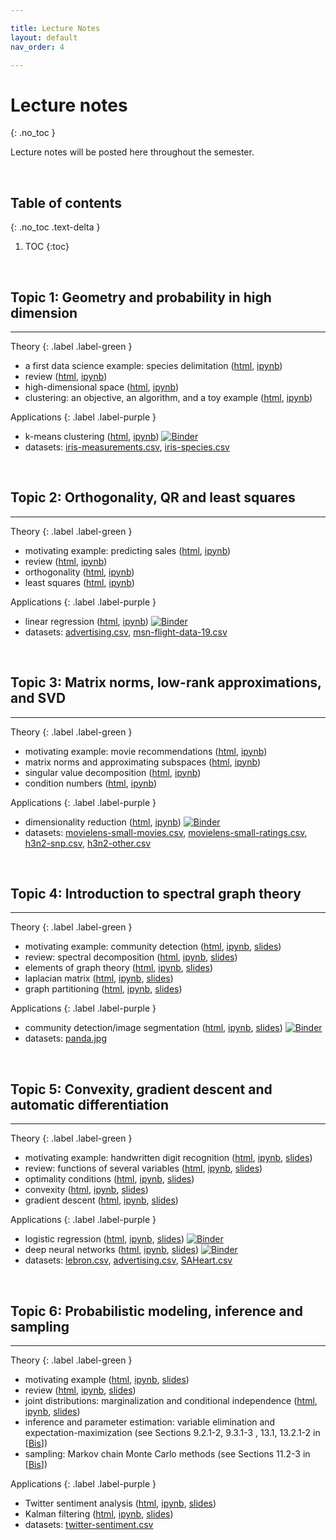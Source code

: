 ```yaml
---

title: Lecture Notes
layout: default
nav_order: 4

---
```


# Lecture notes
{: .no_toc }


Lecture notes will be posted here throughout the semester.

<br>

## Table of contents
{: .no_toc .text-delta }

1. TOC
{:toc}

<br>


## Topic 1: Geometry and probability in high dimension

***

Theory
{: .label .label-green }

- a first data science example: species delimitation ([html](https://nbviewer.jupyter.org/url/people.math.wisc.edu/~roch/mmids_backup_011024/highdim-intro.ipynb), [ipynb](http://people.math.wisc.edu/~roch/mmids_backup_011024/highdim-intro.ipynb))
- review ([html](https://nbviewer.jupyter.org/url/people.math.wisc.edu/~roch/mmids_backup_011024/highdim-review.ipynb), [ipynb](http://people.math.wisc.edu/~roch/mmids_backup_011024/highdim-review.ipynb))
- high-dimensional space ([html](https://nbviewer.jupyter.org/url/people.math.wisc.edu/~roch/mmids_backup_011024/highdim-space.ipynb), [ipynb](http://people.math.wisc.edu/~roch/mmids_backup_011024/highdim-space.ipynb))
- clustering: an objective, an algorithm, and a toy example ([html](https://nbviewer.jupyter.org/url/people.math.wisc.edu/~roch/mmids_backup_011024/highdim-kmeans.ipynb), [ipynb](http://people.math.wisc.edu/~roch/mmids_backup_011024/highdim-kmeans.ipynb))

Applications
{: .label .label-purple }

- k-means clustering ([html](https://nbviewer.jupyter.org/url/people.math.wisc.edu/~roch/mmids_backup_011024/highdim-app.ipynb), [ipynb](http://people.math.wisc.edu/~roch/mmids_backup_011024/highdim-app.ipynb)) [![Binder](https://mybinder.org/badge_logo.svg)](https://mybinder.org/v2/gh/sebroc/MMiDS-s20/master?filepath=notebooks/highdim-app.ipynb)
- datasets: [iris-measurements.csv](http://people.math.wisc.edu/~roch/mmids_backup_011024/iris-measurements.csv), [iris-species.csv](http://people.math.wisc.edu/~roch/mmids_backup_011024/iris-species.csv)

<br>

## Topic 2: Orthogonality, QR and least squares

***

Theory
{: .label .label-green }

- motivating example: predicting sales ([html](https://nbviewer.jupyter.org/url/people.math.wisc.edu/~roch/mmids_backup_011024/orthog-intro.ipynb), [ipynb](http://people.math.wisc.edu/~roch/mmids_backup_011024/orthog-intro.ipynb))
- review ([html](https://nbviewer.jupyter.org/url/people.math.wisc.edu/~roch/mmids_backup_011024/orthog-review.ipynb), [ipynb](http://people.math.wisc.edu/~roch/mmids_backup_011024/orthog-review.ipynb))
- orthogonality ([html](https://nbviewer.jupyter.org/url/people.math.wisc.edu/~roch/mmids_backup_011024/orthog-qr.ipynb), [ipynb](http://people.math.wisc.edu/~roch/mmids_backup_011024/orthog-qr.ipynb))
- least squares ([html](https://nbviewer.jupyter.org/url/people.math.wisc.edu/~roch/mmids_backup_011024/orthog-ls.ipynb), [ipynb](http://people.math.wisc.edu/~roch/mmids_backup_011024/orthog-ls.ipynb))


Applications
{: .label .label-purple }

- linear regression ([html](https://nbviewer.jupyter.org/url/people.math.wisc.edu/~roch/mmids_backup_011024/orthog-app.ipynb), [ipynb](http://people.math.wisc.edu/~roch/mmids_backup_011024/orthog-app.ipynb)) [![Binder](https://mybinder.org/badge_logo.svg)](https://mybinder.org/v2/gh/sebroc/MMiDS-s20/master?filepath=notebooks/orthog-app.ipynb)
- datasets: [advertising.csv](http://people.math.wisc.edu/~roch/mmids_backup_011024/advertising.csv), [msn-flight-data-19.csv](http://people.math.wisc.edu/~roch/mmids_backup_011024/msn-flight-data-19.csv)

<br>

## Topic 3: Matrix norms, low-rank approximations, and SVD

***

Theory
{: .label .label-green }

- motivating example: movie recommendations ([html](https://nbviewer.jupyter.org/url/people.math.wisc.edu/~roch/mmids_backup_011024/svd-intro.ipynb), [ipynb](http://people.math.wisc.edu/~roch/mmids_backup_011024/svd-intro.ipynb))
- matrix norms and approximating subspaces ([html](https://nbviewer.jupyter.org/url/people.math.wisc.edu/~roch/mmids_backup_011024/svd-norms.ipynb), [ipynb](http://people.math.wisc.edu/~roch/mmids_backup_011024/svd-norms.ipynb))
- singular value decomposition ([html](https://nbviewer.jupyter.org/url/people.math.wisc.edu/~roch/mmids_backup_011024/svd-def.ipynb), [ipynb](http://people.math.wisc.edu/~roch/mmids_backup_011024/svd-def.ipynb))
- condition numbers ([html](https://nbviewer.jupyter.org/url/people.math.wisc.edu/~roch/mmids_backup_011024/svd-condition.ipynb), [ipynb](https://nbviewer.jupyter.org/url/people.math.wisc.edu/~roch/mmids_backup_011024/svd-condition.ipynb))


Applications
{: .label .label-purple }

- dimensionality reduction ([html](https://nbviewer.jupyter.org/url/people.math.wisc.edu/~roch/mmids_backup_011024/svd-app.ipynb), [ipynb](http://people.math.wisc.edu/~roch/mmids_backup_011024/svd-app.ipynb)) [![Binder](https://mybinder.org/badge_logo.svg)](https://mybinder.org/v2/gh/sebroc/MMiDS-s20/master?filepath=notebooks/svd-app.ipynb)
- datasets: [movielens-small-movies.csv](http://people.math.wisc.edu/~roch/mmids_backup_011024/movielens-small-movies.csv), [movielens-small-ratings.csv](http://people.math.wisc.edu/~roch/mmids_backup_011024/movielens-small-ratings.csv), [h3n2-snp.csv](http://people.math.wisc.edu/~roch/mmids_backup_011024/h3n2-snp.csv), [h3n2-other.csv](http://people.math.wisc.edu/~roch/mmids_backup_011024/h3n2-other.csv)

<br>

## Topic 4: Introduction to spectral graph theory

***

Theory
{: .label .label-green }

- motivating example: community detection ([html](https://nbviewer.jupyter.org/url/people.math.wisc.edu/~roch/mmids_backup_011024/spectral-intro.ipynb), [ipynb](http://people.math.wisc.edu/~roch/mmids_backup_011024/spectral-intro.ipynb), [slides](http://people.math.wisc.edu/~roch/mmids_backup_011024/spectral-intro.slides.html))
- review: spectral decomposition ([html](https://nbviewer.jupyter.org/url/people.math.wisc.edu/~roch/mmids_backup_011024/spectral-review.ipynb), [ipynb](http://people.math.wisc.edu/~roch/mmids_backup_011024/spectral-review.ipynb), [slides](http://people.math.wisc.edu/~roch/mmids_backup_011024/spectral-review.slides.html))
- elements of graph theory ([html](https://nbviewer.jupyter.org/url/people.math.wisc.edu/~roch/mmids_backup_011024/spectral-graphs.ipynb), [ipynb](http://people.math.wisc.edu/~roch/mmids_backup_011024/spectral-graphs.ipynb), [slides](http://people.math.wisc.edu/~roch/mmids_backup_011024/spectral-graphs.slides.html))
- laplacian matrix ([html](https://nbviewer.jupyter.org/url/people.math.wisc.edu/~roch/mmids_backup_011024/spectral-laplacian.ipynb), [ipynb](http://people.math.wisc.edu/~roch/mmids_backup_011024/spectral-laplacian.ipynb), [slides](http://people.math.wisc.edu/~roch/mmids_backup_011024/spectral-laplacian.slides.html))
- graph partitioning ([html](https://nbviewer.jupyter.org/url/people.math.wisc.edu/~roch/mmids_backup_011024/spectral-partitioning.ipynb), [ipynb](http://people.math.wisc.edu/~roch/mmids_backup_011024/spectral-partitioning.ipynb), [slides](http://people.math.wisc.edu/~roch/mmids_backup_011024/spectral-partitioning.slides.html))

Applications
{: .label .label-purple }

- community detection/image segmentation ([html](https://nbviewer.jupyter.org/url/people.math.wisc.edu/~roch/mmids_backup_011024/spectral-app.ipynb), [ipynb](http://people.math.wisc.edu/~roch/mmids_backup_011024/spectral-app.ipynb), [slides](http://people.math.wisc.edu/~roch/mmids_backup_011024/spectral-app.slides.html)) [![Binder](https://mybinder.org/badge_logo.svg)](https://mybinder.org/v2/gh/sebroc/MMiDS-s20/master?filepath=notebooks/spectral-app.ipynb)
- datasets: [panda.jpg](http://people.math.wisc.edu/~roch/mmids_backup_011024/panda.jpg)


<br>

## Topic 5: Convexity, gradient descent and automatic differentiation

***

Theory
{: .label .label-green }

- motivating example: handwritten digit recognition ([html](https://nbviewer.jupyter.org/url/people.math.wisc.edu/~roch/mmids_backup_011024/opt-intro.ipynb), [ipynb](http://people.math.wisc.edu/~roch/mmids_backup_011024/opt-intro.ipynb), [slides](http://people.math.wisc.edu/~roch/mmids_backup_011024/opt-intro.slides.html))
- review: functions of several variables ([html](https://nbviewer.jupyter.org/url/people.math.wisc.edu/~roch/mmids_backup_011024/opt-review.ipynb), [ipynb](http://people.math.wisc.edu/~roch/mmids_backup_011024/opt-review.ipynb), [slides](http://people.math.wisc.edu/~roch/mmids_backup_011024/opt-review.slides.html))
- optimality conditions ([html](https://nbviewer.jupyter.org/url/people.math.wisc.edu/~roch/mmids_backup_011024/opt-optimality.ipynb), [ipynb](http://people.math.wisc.edu/~roch/mmids_backup_011024/opt-optimality.ipynb), [slides](http://people.math.wisc.edu/~roch/mmids_backup_011024/opt-optimality.slides.html))
- convexity ([html](https://nbviewer.jupyter.org/url/people.math.wisc.edu/~roch/mmids_backup_011024/opt-convexity.ipynb), [ipynb](http://people.math.wisc.edu/~roch/mmids_backup_011024/opt-convexity.ipynb), [slides](http://people.math.wisc.edu/~roch/mmids_backup_011024/opt-convexity.slides.html))
- gradient descent ([html](https://nbviewer.jupyter.org/url/people.math.wisc.edu/~roch/mmids_backup_011024/opt-gd.ipynb), [ipynb](http://people.math.wisc.edu/~roch/mmids_backup_011024/opt-gd.ipynb), [slides](http://people.math.wisc.edu/~roch/mmids_backup_011024/opt-gd.slides.html))

Applications
{: .label .label-purple }

- logistic regression ([html](https://nbviewer.jupyter.org/url/people.math.wisc.edu/~roch/mmids_backup_011024/opt-app1.ipynb), [ipynb](http://people.math.wisc.edu/~roch/mmids_backup_011024/opt-app1.ipynb), [slides](http://people.math.wisc.edu/~roch/mmids_backup_011024/opt-app1.slides.html)) [![Binder](https://mybinder.org/badge_logo.svg)](https://mybinder.org/v2/gh/sebroc/MMiDS-s20/master?filepath=notebooks/opt-app1.ipynb)
- deep neural networks ([html](https://nbviewer.jupyter.org/url/people.math.wisc.edu/~roch/mmids_backup_011024/opt-app2.ipynb), [ipynb](http://people.math.wisc.edu/~roch/mmids_backup_011024/opt-app2.ipynb), [slides](http://people.math.wisc.edu/~roch/mmids_backup_011024/opt-app2.slides.html)) [![Binder](https://mybinder.org/badge_logo.svg)](https://mybinder.org/v2/gh/sebroc/MMiDS-s20/master?filepath=notebooks/opt-app2.ipynb)
- datasets: [lebron.csv](http://people.math.wisc.edu/~roch/mmids_backup_011024/lebron.csv), [advertising.csv](http://people.math.wisc.edu/~roch/mmids_backup_011024/advertising.csv), [SAHeart.csv](http://people.math.wisc.edu/~roch/mmids_backup_011024/SAHeart.csv)

 <br>

## Topic 6: Probabilistic modeling, inference and sampling

***

Theory
{: .label .label-green }

- motivating example ([html](https://nbviewer.jupyter.org/url/people.math.wisc.edu/~roch/mmids_backup_011024/prob-intro.ipynb), [ipynb](http://people.math.wisc.edu/~roch/mmids_backup_011024/prob-intro.ipynb), [slides](http://people.math.wisc.edu/~roch/mmids_backup_011024/prob-intro.slides.html))
- review ([html](https://nbviewer.jupyter.org/url/people.math.wisc.edu/~roch/mmids_backup_011024/prob-review.ipynb), [ipynb](http://people.math.wisc.edu/~roch/mmids_backup_011024/prob-review.ipynb), [slides](http://people.math.wisc.edu/~roch/mmids_backup_011024/prob-review.slides.html))
- joint distributions: marginalization and conditional independence ([html](https://nbviewer.jupyter.org/url/people.math.wisc.edu/~roch/mmids_backup_011024/prob-joint.ipynb), [ipynb](http://people.math.wisc.edu/~roch/mmids_backup_011024/prob-joint.ipynb), [slides](http://people.math.wisc.edu/~roch/mmids_backup_011024/prob-joint.slides.html))
- inference and parameter estimation: variable elimination and expectation-maximization (see Sections 9.2.1-2, 9.3.1-3 , 13.1, 13.2.1-2 in [[Bis](https://www.microsoft.com/en-us/research/uploads/prod/2006/01/Bishop-Pattern-Recognition-and-Machine-Learning-2006.pdf)])
- sampling: Markov chain Monte Carlo methods (see Sections 11.2-3 in [[Bis](https://www.microsoft.com/en-us/research/uploads/prod/2006/01/Bishop-Pattern-Recognition-and-Machine-Learning-2006.pdf)])

Applications
{: .label .label-purple }

- Twitter sentiment analysis ([html](https://nbviewer.jupyter.org/url/people.math.wisc.edu/~roch/mmids_backup_011024/prob-app1.ipynb), [ipynb](http://people.math.wisc.edu/~roch/mmids_backup_011024/prob-app1.ipynb), [slides](http://people.math.wisc.edu/~roch/mmids_backup_011024/prob-app1.slides.html))
- Kalman filtering ([html](https://nbviewer.jupyter.org/url/people.math.wisc.edu/~roch/mmids_backup_011024/prob-app2.ipynb), [ipynb](http://people.math.wisc.edu/~roch/mmids_backup_011024/prob-app2.ipynb), [slides](http://people.math.wisc.edu/~roch/mmids_backup_011024/prob-app2.slides.html))
- datasets: [twitter-sentiment.csv](http://people.math.wisc.edu/~roch/mmids_backup_011024/twitter-sentiment.csv)

 <br>
